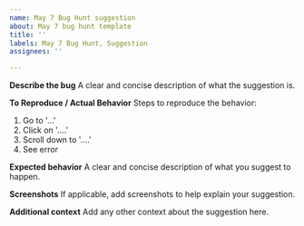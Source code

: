 ```yaml
---
name: May 7 Bug Hunt suggestion
about: May 7 bug hunt template
title: ''
labels: May 7 Bug Hunt, Suggestion
assignees: ''

---
```


**Describe the bug**
A clear and concise description of what the suggestion is.

**To Reproduce / Actual Behavior**
Steps to reproduce the behavior:
1. Go to '...'
2. Click on '....'
3. Scroll down to '....'
4. See error

**Expected behavior**
A clear and concise description of what you suggest to happen.

**Screenshots**
If applicable, add screenshots to help explain your suggestion.

**Additional context**
Add any other context about the suggestion here.
